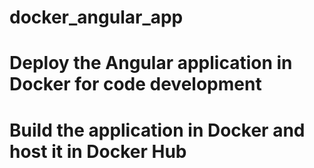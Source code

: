 # docker_angular_app
# Deploy the Angular application in Docker for code development
# Build the application in Docker and host it in Docker Hub
